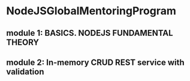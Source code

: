 # NodeJSGlobalMentoringProgram

## module 1: BASICS. NODEJS FUNDAMENTAL THEORY

## module 2: In-memory CRUD REST service with validation
